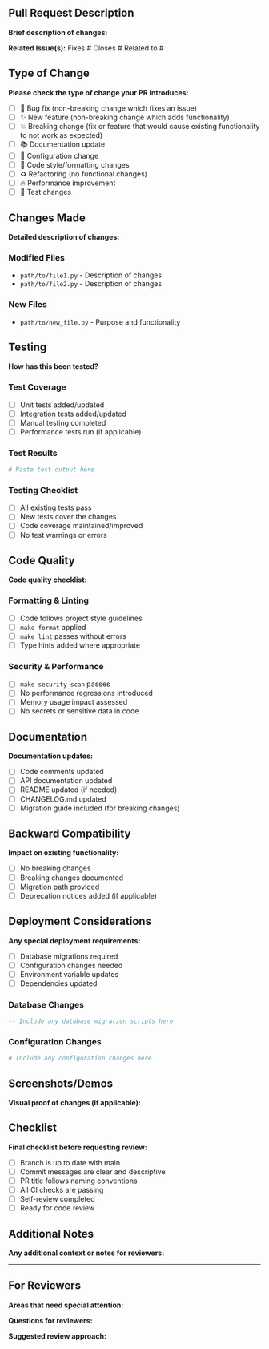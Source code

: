 ## Pull Request Description
**Brief description of changes:**

**Related Issue(s):**
Fixes #
Closes #
Related to #

## Type of Change
**Please check the type of change your PR introduces:**
- [ ] 🐛 Bug fix (non-breaking change which fixes an issue)
- [ ] ✨ New feature (non-breaking change which adds functionality)
- [ ] 💥 Breaking change (fix or feature that would cause existing functionality to not work as expected)
- [ ] 📚 Documentation update
- [ ] 🔧 Configuration change
- [ ] 🎨 Code style/formatting changes
- [ ] ♻️ Refactoring (no functional changes)
- [ ] 🔥 Performance improvement
- [ ] 🧪 Test changes

## Changes Made
**Detailed description of changes:**

### Modified Files
- `path/to/file1.py` - Description of changes
- `path/to/file2.py` - Description of changes

### New Files
- `path/to/new_file.py` - Purpose and functionality

## Testing
**How has this been tested?**

### Test Coverage
- [ ] Unit tests added/updated
- [ ] Integration tests added/updated  
- [ ] Manual testing completed
- [ ] Performance tests run (if applicable)

### Test Results
```bash
# Paste test output here
```

### Testing Checklist
- [ ] All existing tests pass
- [ ] New tests cover the changes
- [ ] Code coverage maintained/improved
- [ ] No test warnings or errors

## Code Quality
**Code quality checklist:**

### Formatting & Linting
- [ ] Code follows project style guidelines
- [ ] `make format` applied
- [ ] `make lint` passes without errors
- [ ] Type hints added where appropriate

### Security & Performance
- [ ] `make security-scan` passes
- [ ] No performance regressions introduced
- [ ] Memory usage impact assessed
- [ ] No secrets or sensitive data in code

## Documentation
**Documentation updates:**

- [ ] Code comments updated
- [ ] API documentation updated
- [ ] README updated (if needed)
- [ ] CHANGELOG.md updated
- [ ] Migration guide included (for breaking changes)

## Backward Compatibility
**Impact on existing functionality:**

- [ ] No breaking changes
- [ ] Breaking changes documented
- [ ] Migration path provided
- [ ] Deprecation notices added (if applicable)

## Deployment Considerations
**Any special deployment requirements:**

- [ ] Database migrations required
- [ ] Configuration changes needed
- [ ] Environment variable updates
- [ ] Dependencies updated

### Database Changes
```sql
-- Include any database migration scripts here
```

### Configuration Changes
```yaml
# Include any configuration changes here
```

## Screenshots/Demos
**Visual proof of changes (if applicable):**

## Checklist
**Final checklist before requesting review:**

- [ ] Branch is up to date with main
- [ ] Commit messages are clear and descriptive
- [ ] PR title follows naming conventions
- [ ] All CI checks are passing
- [ ] Self-review completed
- [ ] Ready for code review

## Additional Notes
**Any additional context or notes for reviewers:**

---

## For Reviewers
**Areas that need special attention:**

**Questions for reviewers:**

**Suggested review approach:**